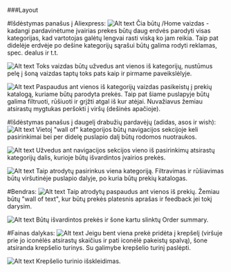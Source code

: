 ###Layout

#Išdėstymas panašus į Aliexpress:
![Alt text](relative/pictures/1.jpg)
Čia būtų /Home  vaizdas - kadangi pardavinėtume įvairias prekes būtų daug erdvės parodyti
visas kategorijas, kad vartotojas galėtų lengvai rasti viską ko jam reikia. Taip pat didelėje
erdvėje po dešine kategorijų sąrašui būtų galima rodyti reklamas, spec. dealus ir t.t.

![Alt text](relative/pictures/2.jpg)
Toks vaizdas būtų užvedus ant vienos iš kategorijų, nustūmus pelę į šoną vaizdas taptų toks
pats kaip ir pirmame paveikslėlyje.

![Alt text](relative/pictures/3.jpg)
Paspaudus ant vienos iš kategorijų vaizdas pasikeistų į prekių katalogą, kuriame būtų parodyta
prekės. Taip pat šiame puslapyje būtų galima filtruoti, rūšiuoti ir grįžti atgal iš kur atėjai.
Nuvažiavus žemiau atsirastų mygtukas peršokti į viršų (dešinės apačioje).

#Išdėstymas panašus į daugelį drabužių pardavėjų (adidas, asos ir wish):
![Alt text](relative/pictures/5.jpg)
Vietoj "wall of" kategorijos būtų navigacijos sekcijoje keli pasirinkimai bei per didelę
puslapio dalį būtų rodomos nuotraukos.

![Alt text](relative/pictures/6.jpg)
Užvedus ant navigacijos sekcijos vieno iš pasirinkimų atsirastų kategorijų dalis, kurioje
būtų išvardintos įvairios prekės.

![Alt text](relative/pictures/7.jpg)
Taip atrodytų pasirinkus viena kategoriją. Filtravimas ir rūšiavimas būtų viršutinėje
puslapio dalyje, po kuria būtų prekių katalogas.

#Bendras:
![Alt text](relative/pictures/4.jpg)
Taip atrodytų paspaudus ant vienos iš prekių. Žemiau būtų "wall of text", kur būtų prekės
platesnis aprašas ir feedback jei tokį darysim.

![Alt text](relative/pictures/8.jpg)
Būtų išvardintos prekės ir šone kartu slinktų Order summary.

#Fainas dalykas:
![Alt text](relative/pictures/9.jpg)
Jeigu bent viena prekė pridėta į krepšelį (viršuje prie jo iconėlės atsirastų skaičius ir
pati iconėlė pakeistų spalvą), šone atsiranda krepšelio turinys. Su galimybe krepšelio turinį paslėpti.

![Alt text](relative/pictures/10.jpg)
Krepšelio turinio išskleidimas.
